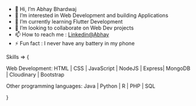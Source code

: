 - 👋 Hi, I’m Abhay Bhardwaj
- 👀 I’m interested in Web Development and building Applications
- 🌱 I’m currently learning Flutter Development 
- 💞️ I’m looking to collaborate on Web Dev projects
- 📫 How to reach me : [Linkedin@Abhay](www.linkedin.com/in/abhay-bhardwaj-6850881ba)
- ⚡ Fun fact : I never have any battery in my phone

Skills => {

Web Development:  HTML | CSS | JavaScript | NodeJS |  Express| MongoDB | Cloudinary | Bootstrap 

Other programming languages: Java | Python | R | PHP | SQL 

}




<!---
Abhay014/Abhay014 is a ✨ special ✨ repository because its `README.md` (this file) appears on your GitHub profile.
You can click the Preview link to take a look at your changes.
--->
